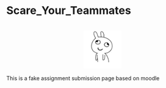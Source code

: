 # Scare_Your_Teammates

<a name="readme-top"></a>

<!-- PROJECT LOGO -->
<br/>
<div align="center">
  <img src="./public/logo.png" alt="logo" height="100">
</div>

<a name="readme-top"></a>

This is a fake assignment submission page based on moodle


